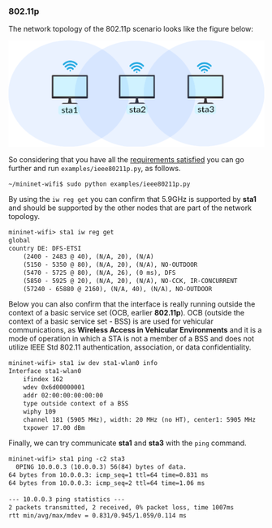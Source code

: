 ### 802.11p

The network topology of the 802.11p scenario looks like the figure below:

![Network topology](https://github.com/ramonfontes/wireless-mesh-book/blob/main/minimal-topo.png?raw=true)


So considering that you have all the [requirements satisfied](https://mininet-wifi.github.io/80211p/) you can go further and run ```examples/ieee80211p.py```, as follows.

```
~/mininet-wifi$ sudo python examples/ieee80211p.py
```

By using the ```iw reg get``` you can confirm that 5.9GHz is supported by **sta1** and should be supported by the other nodes that are part of the network topology. 

```
mininet-wifi> sta1 iw reg get
global
country DE: DFS-ETSI
	(2400 - 2483 @ 40), (N/A, 20), (N/A)
	(5150 - 5350 @ 80), (N/A, 20), (N/A), NO-OUTDOOR
	(5470 - 5725 @ 80), (N/A, 26), (0 ms), DFS
	(5850 - 5925 @ 20), (N/A, 20), (N/A), NO-CCK, IR-CONCURRENT
	(57240 - 65880 @ 2160), (N/A, 40), (N/A), NO-OUTDOOR
```

Below you can also confirm that the interface is really running outside the context of a basic service set (OCB, earlier __802.11p__). OCB (outside the context of a basic service set - BSS) is are used for vehicular communications, as __Wireless Access in Vehicular Environments__ and it is a mode of operation in which a STA is not a member of a BSS and does not utilize IEEE Std 802.11 authentication, association, or data confidentiality.

```
mininet-wifi> sta1 iw dev sta1-wlan0 info
Interface sta1-wlan0
	ifindex 162
	wdev 0x6d00000001
	addr 02:00:00:00:00:00
	type outside context of a BSS
	wiphy 109
	channel 181 (5905 MHz), width: 20 MHz (no HT), center1: 5905 MHz
	txpower 17.00 dBm
```

Finally, we can try communicate **sta1** and **sta3** with the ```ping``` command.

```
mininet-wifi> sta1 ping -c2 sta3
  0PING 10.0.0.3 (10.0.0.3) 56(84) bytes of data.
64 bytes from 10.0.0.3: icmp_seq=1 ttl=64 time=0.831 ms
64 bytes from 10.0.0.3: icmp_seq=2 ttl=64 time=1.06 ms

--- 10.0.0.3 ping statistics ---
2 packets transmitted, 2 received, 0% packet loss, time 1007ms
rtt min/avg/max/mdev = 0.831/0.945/1.059/0.114 ms
```
